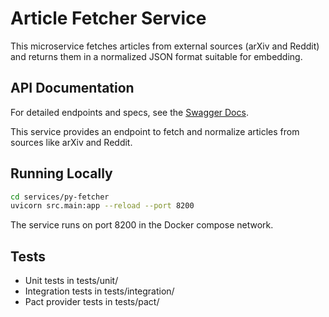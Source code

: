 # Article Fetcher Service

This microservice fetches articles from external sources (arXiv and Reddit) and returns them in a normalized JSON format suitable for embedding.

## API Documentation

For detailed endpoints and specs, see the [Swagger Docs](https://aet-devops25.github.io/team-dev_ops/swagger/).

This service provides an endpoint to fetch and normalize articles from sources like arXiv and Reddit.

## Running Locally

```bash
cd services/py-fetcher
uvicorn src.main:app --reload --port 8200
```

The service runs on port 8200 in the Docker compose network.

## Tests

- Unit tests in tests/unit/  
- Integration tests in tests/integration/  
- Pact provider tests in tests/pact/
